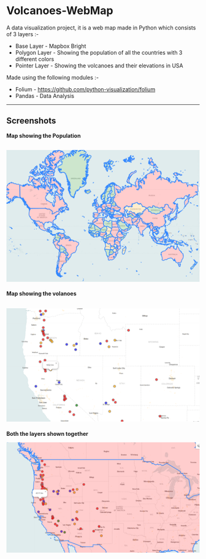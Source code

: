 # Volcanoes-WebMap

A data visualization project, it is a web map made in Python which consists of 3 layers :-

* Base Layer - Mapbox Bright 
* Polygon Layer - Showing the population of all the countries with 3 different colors
* Pointer Layer - Showing the volcanoes and their elevations in USA

Made using the following modules :-

* Folium - https://github.com/python-visualization/folium
* Pandas - Data Analysis
----
## Screenshots ##

__Map showing the Population__

![Alt text](/Screenshots/img1.PNG?raw=true)
----
__Map showing the volanoes__

![Alt text](/Screenshots/img2.PNG?raw=true)
----

__Both the layers shown together__

![Alt text](/Screenshots/img3.PNG?raw=true)
